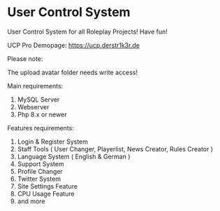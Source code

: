 # User Control System
 User Control System for all Roleplay Projects! Have fun!
 
UCP Pro Demopage:  https://ucp.derstr1k3r.de
 
Please note:

The upload avatar folder needs write access!
 
Main requirements:

1. MySQL Server
2. Webserver
3. Php 8.x or newer

Features requirements:

1. Login & Register System
2. Staff Tools ( User Changer, Playerlist, News Creator, Rules Creator )
3. Language System ( English & German )
4. Support System
5. Profile Changer
6. Twitter System
7. Site Settings Feature
8. CPU Usage Feature
9. and more
